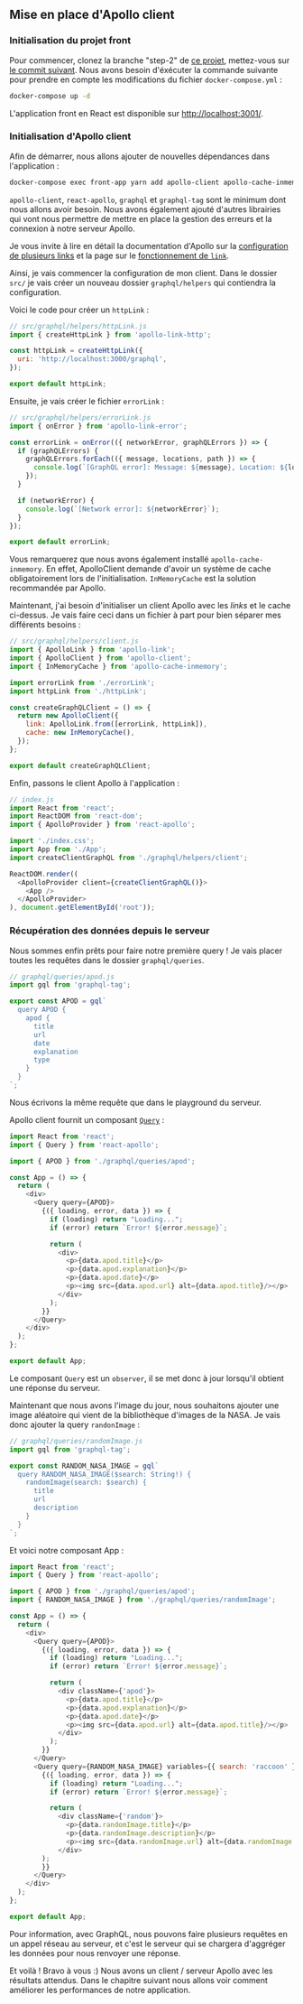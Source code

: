 ## Mise en place d'Apollo client

### Initialisation du projet front

Pour commencer, clonez la branche "step-2" de [ce projet](https://github.com/MarieMinasyan/apollo-tutorial), mettez-vous sur [le commit suivant](https://github.com/MarieMinasyan/apollo-tutorial/commit/b4b6ac037e1b7a63c748dba93839baa94b4915a2).
Nous avons besoin d'éxécuter la commande suivante pour prendre en compte les modifications du fichier `docker-compose.yml` :

```bash
docker-compose up -d
```

L'application front en React est disponible sur [http://localhost:3001/](http://localhost:3001/).

### Initialisation d'Apollo client

Afin de démarrer, nous allons ajouter de nouvelles dépendances dans l'application :

```bash
docker-compose exec front-app yarn add apollo-client apollo-cache-inmemory apollo-link apollo-link-http apollo-link-error react-apollo graphql graphql-tag --save
```

`apollo-client`, `react-apollo`, `graphql` et `graphql-tag` sont le minimum dont nous allons avoir besoin.
Nous avons également ajouté d'autres librairies qui vont nous permettre de mettre en place la gestion des erreurs et la connexion à notre serveur Apollo.

Je vous invite à lire en détail la documentation d'Apollo sur la [configuration de plusieurs links](https://www.apollographql.com/docs/link/composition) et la page sur le [fonctionnement de `link`](https://www.apollographql.com/docs/react/advanced/network-layer).

Ainsi, je vais commencer la configuration de mon client. Dans le dossier `src/` je vais créer un nouveau dossier `graphql/helpers` qui contiendra la configuration.

Voici le code pour créer un `httpLink` :

```js
// src/graphql/helpers/httpLink.js
import { createHttpLink } from 'apollo-link-http';

const httpLink = createHttpLink({
  uri: 'http://localhost:3000/graphql',
});

export default httpLink;
```

Ensuite, je vais créer le fichier `errorLink` :

```js
// src/graphql/helpers/errorLink.js
import { onError } from 'apollo-link-error';

const errorLink = onError(({ networkError, graphQLErrors }) => {
  if (graphQLErrors) {
    graphQLErrors.forEach(({ message, locations, path }) => {
      console.log(`[GraphQL error]: Message: ${message}, Location: ${locations}, Path: ${path}`);
    });
  }

  if (networkError) {
    console.log(`[Network error]: ${networkError}`);
  }
});

export default errorLink;
```

Vous remarquerez que nous avons également installé `apollo-cache-inmemory`.
En effet, ApolloClient demande d'avoir un système de cache obligatoirement lors de l'initialisation.
`InMemoryCache` est la solution recommandée par Apollo.

Maintenant, j'ai besoin d'initialiser un client Apollo avec les *links* et le cache ci-dessus.
Je vais faire ceci dans un fichier à part pour bien séparer mes différents besoins :

```js
// src/graphql/helpers/client.js
import { ApolloLink } from 'apollo-link';
import { ApolloClient } from 'apollo-client';
import { InMemoryCache } from 'apollo-cache-inmemory';

import errorLink from './errorLink';
import httpLink from './httpLink';

const createGraphQLClient = () => {
  return new ApolloClient({
    link: ApolloLink.from([errorLink, httpLink]),
    cache: new InMemoryCache(),
  });
};

export default createGraphQLClient;
```

Enfin, passons le client Apollo à l'application :

```js
// index.js
import React from 'react';
import ReactDOM from 'react-dom';
import { ApolloProvider } from 'react-apollo';

import './index.css';
import App from './App';
import createClientGraphQL from './graphql/helpers/client';

ReactDOM.render((
  <ApolloProvider client={createClientGraphQL()}>
    <App />
  </ApolloProvider>
), document.getElementById('root'));
```

### Récupération des données depuis le serveur

Nous sommes enfin prêts pour faire notre première query !
Je vais placer toutes les requêtes dans le dossier `graphql/queries`.

```js
// graphql/queries/apod.js
import gql from 'graphql-tag';

export const APOD = gql`
  query APOD {
    apod {
      title
      url
      date
      explanation
      type
    }
  }
`;
```

Nous écrivons la même requête que dans le playground du serveur.

Apollo client fournit un composant [`Query`](https://www.apollographql.com/docs/react/essentials/queries) : 

```js
import React from 'react';
import { Query } from 'react-apollo';

import { APOD } from './graphql/queries/apod';

const App = () => {
  return (
    <div>
      <Query query={APOD}>
        {({ loading, error, data }) => {
          if (loading) return "Loading...";
          if (error) return `Error! ${error.message}`;

          return (
            <div>
              <p>{data.apod.title}</p>
              <p>{data.apod.explanation}</p>
              <p>{data.apod.date}</p>
              <p><img src={data.apod.url} alt={data.apod.title}/></p>
            </div>
          );
        }}
      </Query>
    </div>
  );
};

export default App;
```

Le composant `Query` est un `observer`, il se met donc à jour lorsqu'il obtient une réponse du serveur.

Maintenant que nous avons l'image du jour, nous souhaitons ajouter une image aléatoire qui vient de la bibliothèque d'images de la NASA.
Je vais donc ajouter la query `randonImage` :

```js
// graphql/queries/randomImage.js
import gql from 'graphql-tag';

export const RANDOM_NASA_IMAGE = gql`
  query RANDOM_NASA_IMAGE($search: String!) {
    randomImage(search: $search) {
      title
      url
      description
    }
  }
`;
```

Et voici notre composant App :

```js
import React from 'react';
import { Query } from 'react-apollo';

import { APOD } from './graphql/queries/apod';
import { RANDOM_NASA_IMAGE } from './graphql/queries/randomImage';

const App = () => {
  return (
    <div>
      <Query query={APOD}>
        {({ loading, error, data }) => {
          if (loading) return "Loading...";
          if (error) return `Error! ${error.message}`;

          return (
            <div className={'apod'}>
              <p>{data.apod.title}</p>
              <p>{data.apod.explanation}</p>
              <p>{data.apod.date}</p>
              <p><img src={data.apod.url} alt={data.apod.title}/></p>
            </div>
          );
        }}
      </Query>
      <Query query={RANDOM_NASA_IMAGE} variables={{ search: 'raccoon' }}>
        {({ loading, error, data }) => {
          if (loading) return "Loading...";
          if (error) return `Error! ${error.message}`;

          return (
            <div className={'random'}>
              <p>{data.randomImage.title}</p>
              <p>{data.randomImage.description}</p>
              <p><img src={data.randomImage.url} alt={data.randomImage.title}/></p>
            </div>
        );
        }}
      </Query>
    </div>
  );
};

export default App;
```

Pour information, avec GraphQL, nous pouvons faire plusieurs requêtes en un appel réseau au serveur, et c'est le serveur qui se chargera d'aggréger les données pour nous renvoyer une réponse.

Et voilà ! Bravo à vous :)
Nous avons un client / serveur Apollo avec les résultats attendus.
Dans le chapitre suivant nous allons voir comment améliorer les performances de notre application.
